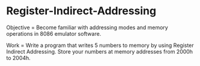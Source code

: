 # Register-Indirect-Addressing

Objective = Become familiar with addressing modes and memory operations in 8086 emulator software.

Work = Write a program that writes 5 numbers to memory by using Register Indirect Addressing. Store your numbers at memory addresses from 2000h to 2004h.
